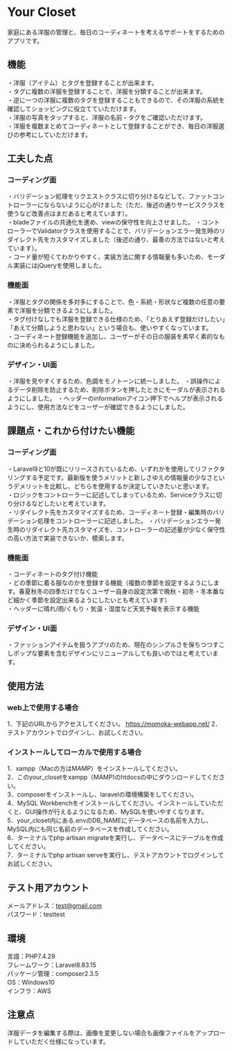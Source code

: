 # Your Closet
家庭にある洋服の管理と、毎日のコーディネートを考えるサポートをするためのアプリです。  

## 機能

・洋服（アイテム）とタグを登録することが出来ます。  
・タグに複数の洋服を登録することで、洋服を分類することが出来ます。  
・逆に一つの洋服に複数のタグを登録することもできるので、その洋服の系統を確認してショッピングに役立てていただけます。  
・洋服の写真をタップすると、洋服の名前・タグをご確認いただけます。  
・洋服を複数まとめてコーディネートとして登録することができ、毎日の洋服選びの参考にしていただけます。  

## 工夫した点

### コーディング面

・バリデーション処理をリクエストクラスに切り分けるなどして、ファットコントローラーにならないように心がけました（ただ、後述の通りサービスクラスを使うなど改善点はまだあると考えています）。  
・bladeファイルの共通化を進め、viewの保守性を向上させました。 
・コントローラーでValidatorクラスを使用することで、バリデーションエラー発生時のリダイレクト先をカスタマイズしました（後述の通り、最善の方法ではないと考えています）。  
・コード量が短くてわかりやすく、実装方法に関する情報量も多いため、モーダル実装にはjQueryを使用しました。 

### 機能面

・洋服とタグの関係を多対多にすることで、色・系統・形状など複数の任意の要素で洋服を分類できるようにしました。  
・タグ付けなしでも洋服を登録できる仕様のため、「とりあえず登録だけしたい」「あえて分類しようと思わない」という場合も、使いやすくなっています。  
・コーディネート登録機能を追加し、ユーザーがその日の服装を素早く素的なものに決められるようにしました。  

### デザイン・UI面

・洋服を見やすくするため、色調をモノトーンに統一しました。
・誤操作によるデータ削除を防止するため、削除ボタンを押したときにモーダルが表示されるようにしました。
・ヘッダーのinformationアイコン押下でヘルプが表示されるようにし、使用方法などをユーザーが確認できるようにしました。  

## 課題点・これから付けたい機能

### コーディング面

・Laravel9と10が既にリリースされているため、いずれかを使用してリファクタリングする予定です。最新版を使うメリットと新しさゆえの情報量の少なさというデメリットを比較し、どちらを使用するか決定していきたいと思います。  
・ロジックをコントローラーに記述してしまっているため、Serviceクラスに切り分けるなどしたいと考えています。  
・リダイレクト先をカスタマイズするため、コーディネート登録・編集時のバリデーション処理をコントローラーに記述しました。
・バリデーションエラー発生時のリダイレクト先カスタマイズを、コントローラーの記述量が少なく保守性の高い方法で実装できないか、模索します。  

### 機能面

・コーディネートのタグ付け機能  
・どの季節に着る服なのかを登録する機能（複数の季節を設定するようにします。春夏秋冬の四季だけでなくユーザー自身の設定次第で晩秋・初冬・冬本番など細かく季節を設定出来るようにしたいとも考えています）  
・ヘッダーに晴れ/雨/くもり・気温・湿度など天気予報を表示する機能  

### デザイン・UI面

・ファッションアイテムを扱うアプリのため、現在のシンプルさを保ちつつすこしポップな要素を含むデザインにリニューアルしても良いのではと考えています。  

## 使用方法

### web上で使用する場合

1．下記のURLからアクセスしてください。
https://momoka-webapp.net/
2．テストアカウントでログインし、お試しください。

### インストールしてローカルで使用する場合

1．xampp（Macの方はMAMP）をインストールしてください。  
2．このyour_closetをxampp（MAMP)のhtdocsの中にダウンロードしてください。  
3．composerをインストールし、laravelの環境構築をしてください。  
4．MySQL Workbenchをインストールしてください。インストールしていただくと、GUI操作が行えるようになるため、MySQLを使いやすくなります。  
5．your_closet内にある.envのDB_NAMEにデータベースの名前を入力し、MySQL内にも同じ名前のデータベースを作成してください。  
6．ターミナルでphp artisan migrateを実行し、データベースにテーブルを作成してください。  
7．ターミナルでphp artisan serveを実行し、テストアカウントでログインしてお試しください。  

## テスト用アカウント

メールアドレス：test@gmail.com  
パスワード：testtest  

## 環境

言語：PHP7.4.29   
フレームワーク：Laravel8.83.15  
パッケージ管理：composer2.3.5  
OS：Windows10  
インフラ：AWS  

## 注意点

洋服データを編集する際は、画像を変更しない場合も画像ファイルをアップロードしていただく仕様になっています。  